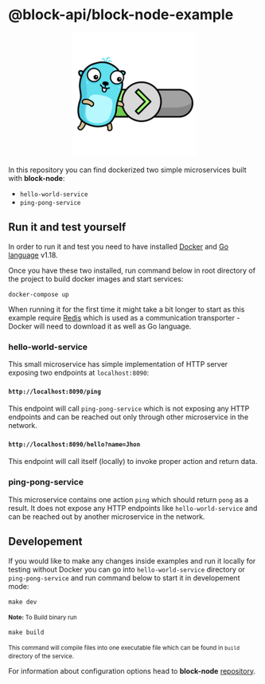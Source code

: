# @block-api/block-node-example

<p align="center" width="100%">
<img src="./docs/images/golang-gopher.png" width="250" alt="golang gopher"/>
</p>

In this repository you can find dockerized two simple microservices built with **block-node**:

- `hello-world-service`
- `ping-pong-service`

## Run it and test yourself

In order to run it and test you need to have installed [Docker](https://www.docker.com/) and [Go language](https://go.dev/) v1.18.

Once you have these two installed, run command below in root directory of the project to build docker images and start services:

```shell
docker-compose up
```

When running it for the first time it might take a bit longer to start as this example require [Redis](https://redis.io/) which is used as a communication transporter - Docker will need to download it as well as Go language.

### hello-world-service

This small microservice has simple implementation of HTTP server exposing two endpoints at `localhost:8090`:

#### `http://localhost:8090/ping`

This endpoint will call `ping-pong-service` which is not exposing any HTTP endpoints and can be reached out only through other microservice in the network.

#### `http://localhost:8090/hello?name=Jhon`

This endpoint will call itself (locally) to invoke proper action and return data.

### ping-pong-service

This microservice contains one action `ping` which should return `pong` as a result. It does not expose any HTTP endpoints like `hello-world-service` and can be reached out by another microservice in the network.

## Developement

If you would like to make any changes inside examples and run it locally for testing without Docker you can go into `hello-world-service` directory or `ping-pong-service` and run command below to start it in developement mode:

```shell
make dev
```

<small>**Note:** To Build binary run</small>

```shell
make build
```

<small>This command will compile files into one executable file which can be found in `build` directory of the service.</small>

For information about configuration options head to **block-node** [repository](https://github.com/block-api/block-node).
